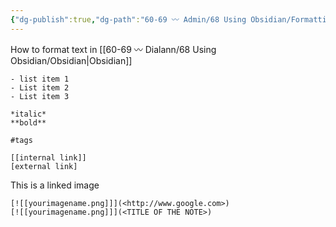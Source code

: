 ```yaml
---
{"dg-publish":true,"dg-path":"60-69 〰️ Admin/68 Using Obsidian/Formatting.md","permalink":"/60-69-admin/68-using-obsidian/formatting/","title":"formatting","noteIcon":"","created":"2023-07-08"}
---
```


How to format text in [[60-69 〰️ Dialann/68 Using Obsidian/Obsidian\|Obsidian]]



```
- list item 1
- List item 2
- List item 3

*italic*
**bold**

#tags

[[internal link]]
[external link]
```

This is a linked image
``` 
[![[yourimagename.png]]](<http://www.google.com>)
[![[yourimagename.png]]](<TITLE OF THE NOTE>)
```
